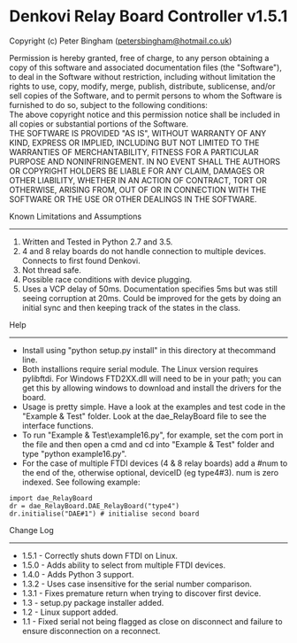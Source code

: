 Denkovi Relay Board Controller v1.5.1
===================================

Copyright (c) Peter Bingham  (petersbingham@hotmail.co.uk)  

Permission is hereby granted, free of charge, to any person obtaining a copy of this software and associated documentation files (the "Software"), to deal in the Software without restriction, including without limitation the rights to use, copy, modify, merge, publish, distribute, sublicense, and/or sell copies of the Software, and to permit persons to whom the Software is furnished to do so, subject to the following conditions:  
The above copyright notice and this permission notice shall be included in all copies or substantial portions of the Software.  
THE SOFTWARE IS PROVIDED "AS IS", WITHOUT WARRANTY OF ANY KIND, EXPRESS OR IMPLIED, INCLUDING BUT NOT LIMITED TO THE WARRANTIES OF MERCHANTABILITY, FITNESS FOR A PARTICULAR PURPOSE AND NONINFRINGEMENT. IN NO EVENT SHALL THE AUTHORS OR COPYRIGHT HOLDERS BE LIABLE FOR ANY CLAIM, DAMAGES OR OTHER LIABILITY, WHETHER IN AN ACTION OF CONTRACT, TORT OR OTHERWISE, ARISING FROM, OUT OF OR IN CONNECTION WITH THE SOFTWARE OR THE USE OR OTHER DEALINGS IN THE SOFTWARE.

Known Limitations and Assumptions
_________________________________
1. Written and Tested in Python 2.7 and 3.5.
2. 4 and 8 relay boards do not handle connection to multiple devices. Connects to first found Denkovi.
3. Not thread safe. 
4. Possible race conditions with device plugging.
5. Uses a VCP delay of 50ms. Documentation specifies 5ms but was still seeing corruption at 20ms. Could be improved for the gets by doing an initial sync and then keeping track of the states in the class.


Help
____
 * Install using "python setup.py install" in this directory at thecommand line.
 * Both installions require serial module. The Linux version requires pylibftdi. For Windows FTD2XX.dll will need to be in your path; you can get this by allowing windows to download and install the drivers for the board.
 * Usage is pretty simple. Have a look at the examples and test code in the "Example & Test" folder. Look at the dae_RelayBoard file to see the interface functions.
 * To run "Example & Test\example16.py", for example, set the com port in the file and then open a cmd and cd into "Example & Test" folder and type "python example16.py".
 * For the case of multiple FTDI devices (4 & 8 relay boards) add a #num to the end of the, otherwise optional, deviceID (eg type4#3). num is zero indexed. See following example:
 
```python3
import dae_RelayBoard
dr = dae_RelayBoard.DAE_RelayBoard("type4")
dr.initialise("DAE#1") # initialise second board
```


Change Log
__________
 * 1.5.1 - Correctly shuts down FTDI on Linux.
 * 1.5.0 - Adds ability to select from multiple FTDI devices.
 * 1.4.0 - Adds Python 3 support.
 * 1.3.2 - Uses case insensitive for the serial number comparison.
 * 1.3.1 - Fixes premature return when trying to discover first device.
 * 1.3 - setup.py package installer added.
 * 1.2 - Linux support added.
 * 1.1 - Fixed serial not being flagged as close on disconnect and failure to ensure disconnection on a reconnect.
